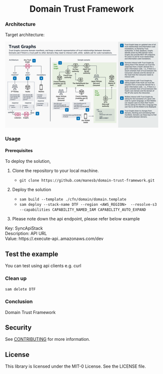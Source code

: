 <h1 align="center">
Domain Trust Framework
<br>

</h1>



### Architecture

Target architecture:

<p align="center">
  <img src="docs/trust-framework.png" alt="Architecture Diagram" />
</p>

### Usage

#### Prerequisites
To deploy the solution,



1. Clone the repository to your local machine.
    * `git clone https://github.com/manesb/domain-trust-framework.git`

3. Deploy the solution
    * `sam build --template ./cfn/domain/domain.template`
    * `sam deploy --stack-name DTF --region <AWS_REGION>  --resolve-s3 --capabilities CAPABILITY_NAMED_IAM CAPABILITY_AUTO_EXPAND`

4. Please note down the api endpoint, please refer below example
                                                                                                                            

Key:                 SyncApiStack                                                                                                                 
Description:         API URL                                                                                                                      
Value:               https://<ID>.execute-api.<AWS Region>.amazonaws.com/dev                                                                   


## Test the example

You can test using api clients e.g. curl

### Clean up


`
sam delete DTF
`


### Conclusion

Domain Trust Framework


## Security
See [CONTRIBUTING](CONTRIBUTING.md#security-issue-notifications) for more information.

## License
This library is licensed under the MIT-0 License. See the LICENSE file.
